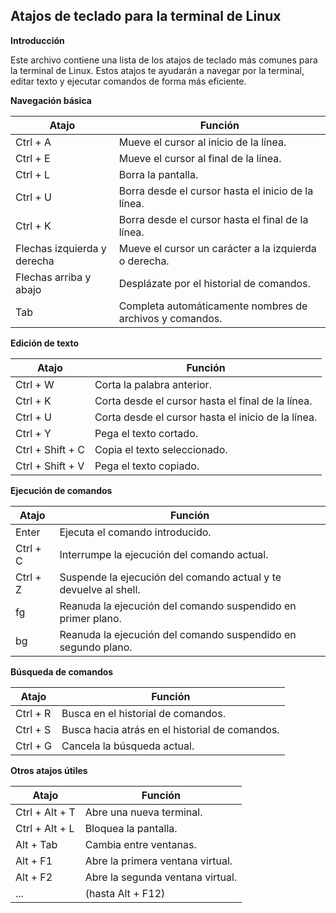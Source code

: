 ## Atajos de teclado para la terminal de Linux

**Introducción**

Este archivo contiene una lista de los atajos de teclado más comunes para la terminal de Linux. Estos atajos te ayudarán a navegar por la terminal, editar texto y ejecutar comandos de forma más eficiente.

**Navegación básica**

| Atajo | Función |
|---|---|
| Ctrl + A | Mueve el cursor al inicio de la línea. |
| Ctrl + E | Mueve el cursor al final de la línea. |
| Ctrl + L | Borra la pantalla. |
| Ctrl + U | Borra desde el cursor hasta el inicio de la línea. |
| Ctrl + K | Borra desde el cursor hasta el final de la línea. |
| Flechas izquierda y derecha | Mueve el cursor un carácter a la izquierda o derecha. |
| Flechas arriba y abajo | Desplázate por el historial de comandos. |
| Tab | Completa automáticamente nombres de archivos y comandos. |

**Edición de texto**

| Atajo | Función |
|---|---|
| Ctrl + W | Corta la palabra anterior. |
| Ctrl + K | Corta desde el cursor hasta el final de la línea. |
| Ctrl + U | Corta desde el cursor hasta el inicio de la línea. |
| Ctrl + Y | Pega el texto cortado. |
| Ctrl + Shift + C | Copia el texto seleccionado. |
| Ctrl + Shift + V | Pega el texto copiado. |

**Ejecución de comandos**

| Atajo | Función |
|---|---|
| Enter | Ejecuta el comando introducido. |
| Ctrl + C | Interrumpe la ejecución del comando actual. |
| Ctrl + Z | Suspende la ejecución del comando actual y te devuelve al shell. |
| fg | Reanuda la ejecución del comando suspendido en primer plano. |
| bg | Reanuda la ejecución del comando suspendido en segundo plano. |

**Búsqueda de comandos**

| Atajo | Función |
|---|---|
| Ctrl + R | Busca en el historial de comandos. |
| Ctrl + S | Busca hacia atrás en el historial de comandos. |
| Ctrl + G | Cancela la búsqueda actual. |

**Otros atajos útiles**

| Atajo | Función |
|---|---|
| Ctrl + Alt + T | Abre una nueva terminal. |
| Ctrl + Alt + L | Bloquea la pantalla. |
| Alt + Tab | Cambia entre ventanas. |
| Alt + F1 | Abre la primera ventana virtual. |
| Alt + F2 | Abre la segunda ventana virtual. |
| ... | (hasta Alt + F12) |
